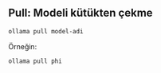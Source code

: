 ## Pull: Modeli kütükten çekme

```bash
ollama pull model-adi  
```

Örneğin:

```bash
ollama pull phi
```

